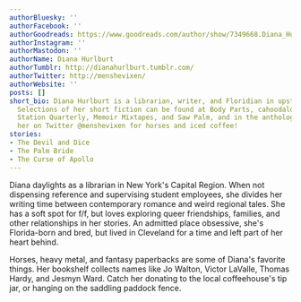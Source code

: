 ```yaml
---
authorBluesky: ''
authorFacebook: ''
authorGoodreads: https://www.goodreads.com/author/show/7349668.Diana_Hurlburt
authorInstagram: ''
authorMastodon: ''
authorName: Diana Hurlburt
authorTumblr: http://dianahurlburt.tumblr.com/
authorTwitter: http://menshevixen/
authorWebsite: ''
posts: []
short_bio: Diana Hurlburt is a librarian, writer, and Floridian in upstate New York.
  Selections of her short fiction can be found at Body Parts, cahoodaloodaling, Luna
  Station Quarterly, Memoir Mixtapes, and Saw Palm, and in the anthology Equus. Find
  her on Twitter @menshevixen for horses and iced coffee!
stories:
- The Devil and Dice
- The Palm Bride
- The Curse of Apollo
---
```


Diana daylights as a librarian in New York's Capital Region. When not dispensing reference and supervising student employees, she divides her writing time between contemporary romance and weird regional tales. She has a soft spot for f/f, but loves exploring queer friendships, families, and other relationships in her stories. An admitted place obsessive, she's Florida-born and bred, but lived in Cleveland for a time and left part of her heart behind.

Horses, heavy metal, and fantasy paperbacks are some of Diana's favorite things. Her bookshelf collects names like Jo Walton, Victor LaValle, Thomas Hardy, and Jesmyn Ward. Catch her donating to the local coffeehouse's tip jar, or hanging on the saddling paddock fence.